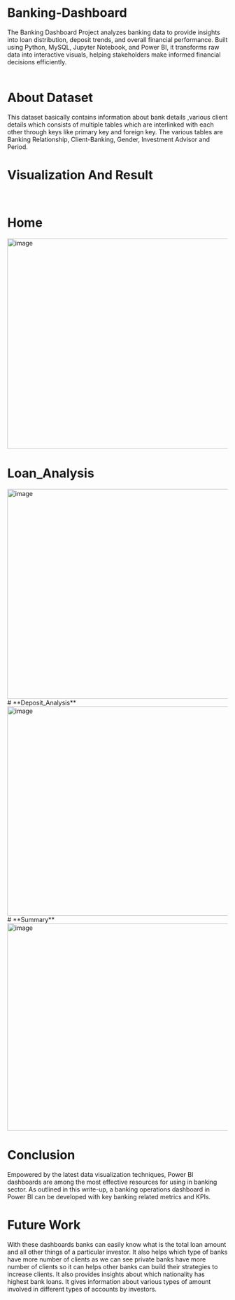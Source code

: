 # Banking-Dashboard
The Banking Dashboard Project analyzes banking data to provide insights into loan distribution, deposit trends, and overall financial performance. Built using Python, MySQL, Jupyter Notebook, and Power BI, it transforms raw data into interactive visuals, helping stakeholders make informed financial decisions efficiently.
<br>
<br>
# **About Dataset**  
This dataset basically contains information about bank details ,various client details which consists of multiple tables which are interlinked with each other through keys like primary key and foreign key.
The various tables are Banking Relationship, Client-Banking, Gender, Investment Advisor and Period.
<br>
# **Visualization And Result**
<br>


# Home
<img width="940" height="481" alt="image" src="https://github.com/user-attachments/assets/ffdd816c-e518-423e-850b-26b4293e2c35" />
<br>

# **Loan_Analysis**
<img width="940" height="480" alt="image" src="https://github.com/user-attachments/assets/1ceaa8b0-be54-4065-b362-dd675be30036" />
<br>
# **Deposit_Analysis**
<img width="940" height="479" alt="image" src="https://github.com/user-attachments/assets/91b4762a-bed9-4628-a3fb-4a08c672f518" />
<br>
# **Summary**
<img width="940" height="474" alt="image" src="https://github.com/user-attachments/assets/6deb392c-0358-471c-b4c2-524c461330ec" />
<br>

# **Conclusion**
Empowered by the latest data visualization techniques, Power BI dashboards are among the most effective resources for using in banking sector. As outlined in this write-up, a banking  operations dashboard in Power BI can be developed with key banking related metrics and KPIs.
<br>

# **Future Work** 
With these dashboards banks can easily know what is the total loan amount and all other things of a particular investor.
It also helps which type of banks have more number of clients as we can see private banks have more number of clients so it can helps other banks can build their strategies to increase clients.
It also provides insights about which nationality has highest bank loans.
It gives information about various types of amount involved in different types of accounts by investors.

